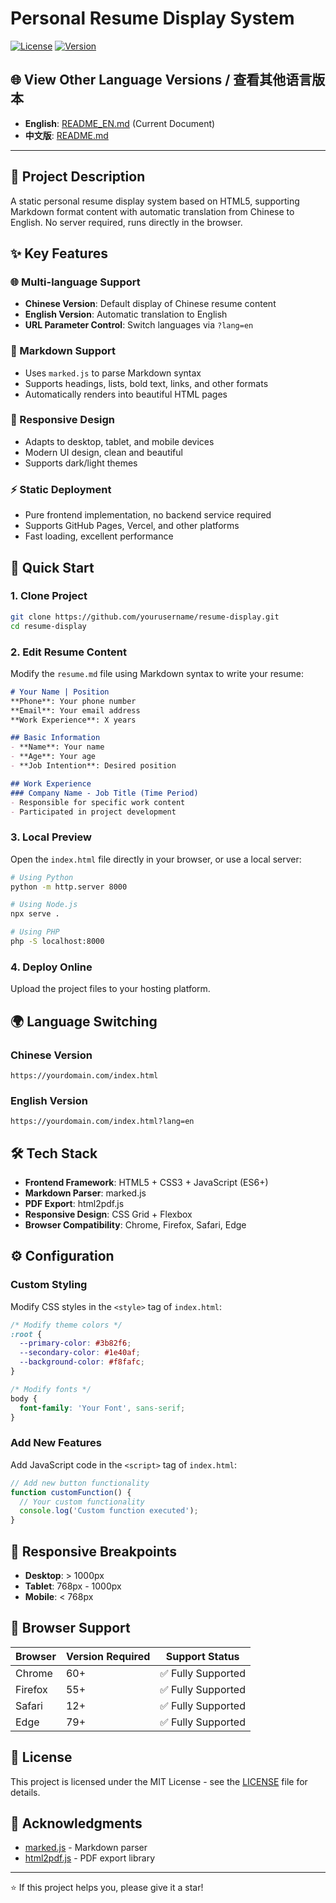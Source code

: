 # Personal Resume Display System

[![License](https://img.shields.io/badge/license-MIT-blue.svg)](LICENSE)
[![Version](https://img.shields.io/badge/version-0.0.1-green.svg)]()

## 🌐 View Other Language Versions / 查看其他语言版本

- **English**: [README_EN.md](README_EN.md) (Current Document)
- **中文版**: [README.md](README.md)

---

## 📖 Project Description

A static personal resume display system based on HTML5, supporting Markdown format content with automatic translation from Chinese to English. No server required, runs directly in the browser.

## ✨ Key Features

### 🌐 Multi-language Support
- **Chinese Version**: Default display of Chinese resume content
- **English Version**: Automatic translation to English
- **URL Parameter Control**: Switch languages via `?lang=en`

### 📝 Markdown Support
- Uses `marked.js` to parse Markdown syntax
- Supports headings, lists, bold text, links, and other formats
- Automatically renders into beautiful HTML pages

### 🎨 Responsive Design
- Adapts to desktop, tablet, and mobile devices
- Modern UI design, clean and beautiful
- Supports dark/light themes

### ⚡ Static Deployment
- Pure frontend implementation, no backend service required
- Supports GitHub Pages, Vercel, and other platforms
- Fast loading, excellent performance

## 🚀 Quick Start

### 1. Clone Project
```bash
git clone https://github.com/yourusername/resume-display.git
cd resume-display
```

### 2. Edit Resume Content
Modify the `resume.md` file using Markdown syntax to write your resume:

```markdown
# Your Name | Position
**Phone**: Your phone number  
**Email**: Your email address  
**Work Experience**: X years

## Basic Information
- **Name**: Your name
- **Age**: Your age
- **Job Intention**: Desired position

## Work Experience
### Company Name - Job Title (Time Period)
- Responsible for specific work content
- Participated in project development
```

### 3. Local Preview
Open the `index.html` file directly in your browser, or use a local server:

```bash
# Using Python
python -m http.server 8000

# Using Node.js
npx serve .

# Using PHP
php -S localhost:8000
```

### 4. Deploy Online
Upload the project files to your hosting platform.

## 🌍 Language Switching

### Chinese Version
```
https://yourdomain.com/index.html
```

### English Version
```
https://yourdomain.com/index.html?lang=en
```

## 🛠️ Tech Stack

- **Frontend Framework**: HTML5 + CSS3 + JavaScript (ES6+)
- **Markdown Parser**: marked.js
- **PDF Export**: html2pdf.js
- **Responsive Design**: CSS Grid + Flexbox
- **Browser Compatibility**: Chrome, Firefox, Safari, Edge

## ⚙️ Configuration

### Custom Styling
Modify CSS styles in the `<style>` tag of `index.html`:

```css
/* Modify theme colors */
:root {
  --primary-color: #3b82f6;
  --secondary-color: #1e40af;
  --background-color: #f8fafc;
}

/* Modify fonts */
body {
  font-family: 'Your Font', sans-serif;
}
```

### Add New Features
Add JavaScript code in the `<script>` tag of `index.html`:

```javascript
// Add new button functionality
function customFunction() {
  // Your custom functionality
  console.log('Custom function executed');
}
```

## 📱 Responsive Breakpoints

- **Desktop**: > 1000px
- **Tablet**: 768px - 1000px  
- **Mobile**: < 768px

## 🔧 Browser Support

| Browser | Version Required | Support Status |
|---------|------------------|----------------|
| Chrome | 60+ | ✅ Fully Supported |
| Firefox | 55+ | ✅ Fully Supported |
| Safari | 12+ | ✅ Fully Supported |
| Edge | 79+ | ✅ Fully Supported |

## 📄 License

This project is licensed under the MIT License - see the [LICENSE](LICENSE) file for details.

## 🙏 Acknowledgments

- [marked.js](https://marked.js.org/) - Markdown parser
- [html2pdf.js](https://github.com/eKoopmans/html2pdf.js) - PDF export library

---

⭐ If this project helps you, please give it a star!
